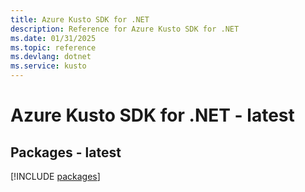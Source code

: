 ```yaml
---
title: Azure Kusto SDK for .NET
description: Reference for Azure Kusto SDK for .NET
ms.date: 01/31/2025
ms.topic: reference
ms.devlang: dotnet
ms.service: kusto
---
```

# Azure Kusto SDK for .NET - latest
## Packages - latest
[!INCLUDE [packages](kusto-index.md)]